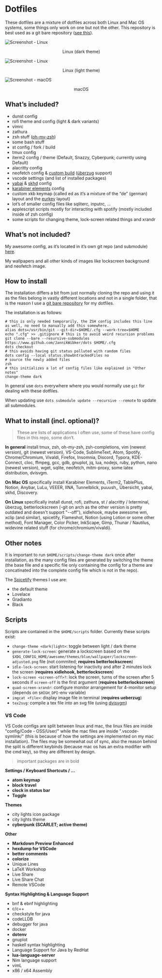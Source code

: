 # Dotfiles

These dotfiles are a mixture of dotfiles across both Linux and Mac OS systems, some things only work on one but not the other. This repository is best used as a git bare repository ([see this](https://www.atlassian.com/git/tutorials/dotfiles)).

![Screenshot - Linux](https://i.imgur.com/xr7zcJV.png)
<!--suppress HtmlDeprecatedAttribute --><p align="center">Linux (dark theme)</p>

![Screenshot - Linux](https://i.imgur.com/PsJ8N5c.png)
<!--suppress HtmlDeprecatedAttribute --><p align="center">Linux (light theme)</p>


![Screenshot - macOS](https://i.imgur.com/gn350UH.png)
<!--suppress HtmlDeprecatedAttribute --><p align="center">macOS</p>

## What’s included?

- dunst config
- rofi theme and config (light & dark variants)
- vimrc
- zathura
- zsh stuff ([oh-my-zsh](https://github.com/ohmyzsh/ohmyzsh))
- some bash stuff
- st config / fork / build
- tmux config
- iterm2 config / theme (Default, Snazzy, Cyberpunk; currently using Default)
- alacritty config
- neofetch config & [custom build](https://github.com/JannikWibker/neofetch) ([überzug](https://github.com/seebye/ueberzug) support)
- vscode settings (and list of installed packages)
- [yabai](https://github.com/koekeishiya/yabai) & [skhd](https://github.com/koekeishiya/skhd) config
- [karabiner elements](https://pqrs.org/osx/karabiner/) config
- custom xkb keymap (called ed as it’s a mixture of the “de” (german) layout and the [eurkey](https://eurkey.steffen.bruentjen.eu/) layout)
- lot’s of smaller config files like sqliterc, inputrc, …
- applescript scripts mostly for interacting with spotify (mostly included inside of zsh config)
- some scripts for changing theme, lock-screen related things and xrandr

## What’s not included?

My awesome config, as it’s located in it’s own git repo (and submodule) [here](https://github.com/JannikWibker/awesome-config).

My wallpapers and all other kinds of images like lockscreen background and neofetch image.

## How to install

The installation differs a bit from just normally cloning the repo and using it as the files belong in vastly different locations and not in a single folder, that is the reason I use a [git bare repository](https://www.atlassian.com/git/tutorials/dotfiles) for my dotfiles.

The installation is as follows:

```shell
# this is only needed temporarily, the ZSH config includes this line as well, no need to manually add this somewhere.
alias dots=/usr/bin/git --git-dir=$HOME/.cfg --work-tree=$HOME
echo ".cfg" >> .gitignore # this is to avoid weird recursion problems
git clone --bare --resursive-submodules https://www.github.com/JannikWibker/dots $HOME/.cfg
dots checkout
# this avoids having git status polluted with random files
dots config --local status.showUntrackedFiles no
# source the newly added files
zsh
# this initializes a lot of config files like explained in "Other notes"
change-theme dark
```

In general use `dots` everywhere where you would normally use `git` for dealing with these dotfiles.

When updating use `dots submodule update --recursive --remote` to update all submodules.

## What to install (incl. optional)?

> These are lists of applications I often use, some of these have config files in this repo, some don’t.

**In general** install tmux, zsh, oh-my-zsh, zsh-completions, vim (newest version), git (newest version), VS-Code, SublimeText, Atom, Spotify, Chrome/Chromium, Vivaldi, Firefox, Insomnia, Discord, Typora, KDE-Connect, cloc, ffmpeg, gcc, gdb, gnuplot, jq, lua, nodejs, ruby, python, nano (newest version), wget, sqlite, neofetch, mitm-proxy, some latex distribution, dvisvgm.

**On Mac OS** specifically install Karabiner Elements, iTerm2, TablePlus, Notion, Anybar, LuLu, VEEER, IINA, Tunnelblick, puuush,, Übersicht, yabai, skhd, Discovery.

**On Linux** specifically install dunst, rofi, zathura, st / alacritty / lxterminal, überzug, betterlockscreen (-git on arch as the other version is pretty outdated and doesn't support "--off"), xidlehook, maybe awesome wm, xclip (and similar), spicetify, Flameshot, Notion (using Lotion or some other method), Font Manager, Color Picker, InkScape, Gimp, Thunar / Nautilus, widevine related stuff (for chrome/chromium/vivaldi).

## Other notes

It is important to run `$HOME/scripts/change-theme dark` once after installation, as the many config files are generated by switching the theme (the base file and a specific file only containing the config for a theme are concatinated into the complete config file which is not in the repo).

The [Spicetify](https://github.com/khanhas/spicetify-cli) themes I use are:
- the default theme
- Lovelace
- Gradianto
- Black

## Scripts

Scripts are contained in the `$HOME/scripts` folder. Currently these scripts exist:
- `change-theme <dark|light>`: toggle between light / dark theme
- `generate-lock-screen`: generate a lockscreen based on the `$XDG_CONFIG_HOME/awesome/themes/blue/wallpaper/lockscreen-adjusted.png` file (not commited; **requires betterlockscreen**)
- `idle-lock-screen`: start listening for inactivity and after 2 minutes lock the screen (**requires xidlehook, betterlockscreen**)
- `lock-screen <screen-off>?`: lock the screen, turns of the screen after 5 seconds if `screen-off` is the first argument (**requires betterlockscreen**)
- `quad-screen-xrandr`: configure monitor arrangement for 4-monitor setup (depends on `$HIGH_DPI`-env variable)
- `imgcat <file>`: display image file in terminal (**requires ueberzug**)
- `tex2svg`: compile a tex file into an svg file (using [dvisvgm](https://dvisvgm.de/Downloads/))

### VS Code

VS Code configs are split between linux and mac, the linux files are inside "config/Code - OSS/User/" while the mac files are inside ".vscode-symlink/" (this is because of how the settings are implemented on my mac installation). The files may be somewhat out of sync, also the reason behind the split is different keybinds (because mac os has an extra modifier with the cmd key), so they are different by design.

> important packages are in bold

**Settings / Keyboard Shortcuts / ...**

- **atom keymap**
- **block travel**
- **clock in status bar** 
- **Toggle**

**Themes**

- city lights icon package
- city lights theme
- **cyberpunk (SCARLET; active theme)**

**Other**

- **Markdown Preview Enhanced**
- **hexdump for VSCode**
- **better comments**
- **colorize**
- Unique Lines
- LaTeX Workshop
- Live Share
- Live Share Chat
- Remote VSCode

**Syntax Highlighting & Language Support**

- bnf & ebnf highlighting
- c/c++
- checkstyle for java
- codeLLDB
- debugger for java
- docker
- **dotenv**
- gnuplot
- haskell syntax highlighting
- Language Support for Java by RedHat
- **lua-language-server**
- Nim language support
- vimL
- x86 / x64 Assembly
